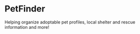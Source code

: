 # PetFinder
Helping organize adoptable pet profiles, local shelter and rescue information and more!
